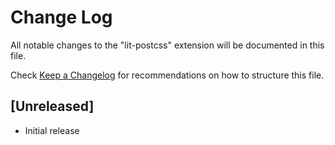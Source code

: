 # Change Log

All notable changes to the "lit-postcss" extension will be documented in this file.

Check [Keep a Changelog](http://keepachangelog.com/) for recommendations on how to structure this file.

## [Unreleased]

- Initial release